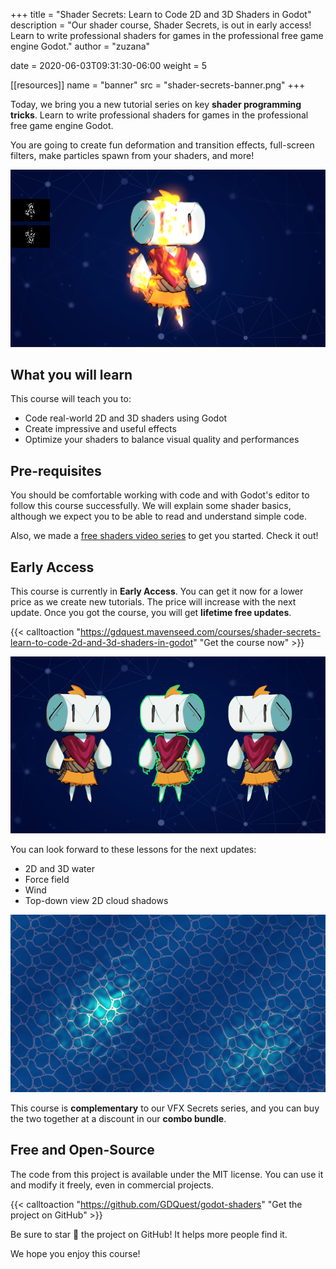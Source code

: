 +++
title = "Shader Secrets: Learn to Code 2D and 3D Shaders in Godot"
description = "Our shader course, Shader Secrets, is out in early access! Learn to write professional shaders for games in the professional free game engine Godot."
author = "zuzana"

date = 2020-06-03T09:31:30-06:00
weight = 5

[[resources]]
name = "banner"
src = "shader-secrets-banner.png"
+++

Today, we bring you a new tutorial series on key **shader programming tricks**. Learn to write professional shaders for games in the professional free game engine Godot.

You are going to create fun deformation and transition effects, full-screen filters, make particles spawn from your shaders, and more!

![2D dissolve shader showing Robi in flames](./robi-in-flames.png)

## What you will learn

This course will teach you to:

- Code real-world 2D and 3D shaders using Godot
- Create impressive and useful effects
- Optimize your shaders to balance visual quality and performances

## Pre-requisites

You should be comfortable working with code and with Godot's editor to follow this course successfully. We will explain some shader basics, although we expect you to be able to read and understand simple code.

Also, we made a [free shaders video series](https://www.youtube.com/playlist?list=PLhqJJNjsQ7KHqNMYmTwtsYTeTrqrRP_fP) to get you started. Check it out!

## Early Access

This course is currently in **Early Access**. You can get it now for a lower price as we create new tutorials. The price will increase with the next update. Once you got the course, you will get **lifetime free updates**.

{{< calltoaction "https://gdquest.mavenseed.com/courses/shader-secrets-learn-to-code-2d-and-3d-shaders-in-godot" "Get the course now" >}}

![2D outline shader screenshot](./outline2d.png)

You can look forward to these lessons for the next updates:

- 2D and 3D water
- Force field
- Wind
- Top-down view 2D cloud shadows

![2D water shader](./water2d.png)

This course is **complementary** to our VFX Secrets series, and you can buy the two together at a discount in our **combo bundle**.

## Free and Open-Source

The code from this project is available under the MIT license. You can use it and modify it freely, even in commercial projects.

{{< calltoaction "https://github.com/GDQuest/godot-shaders" "Get the project on GitHub" >}}

Be sure to star 🌟 the project on GitHub! It helps more people find it.

We hope you enjoy this course!
